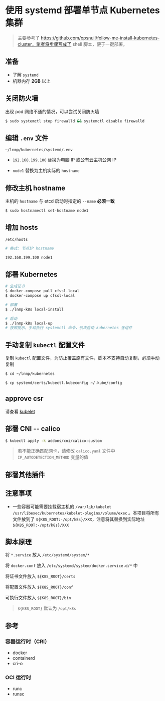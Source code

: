 # 使用 systemd 部署单节点 Kubernetes 集群

> 主要参考了 https://github.com/opsnull/follow-me-install-kubernetes-cluster，笔者将步骤写成了 shell 脚本，便于一键部署。

## 准备

* 了解 `systemd`
* 机器内存 **2GB** 以上

## 关闭防火墙

出现 pod 网络不通的情况，可以尝试关闭防火墙

```bash
$ sudo systemctl stop firewalld && systemctl disable firewalld
```

## 编辑 `.env` 文件

`~/lnmp/kubernetes/systemd/.env`

* `192.168.199.100` 替换为电脑 IP 或公有云主机公网 IP

* `node1` 替换为主机实际的 `hostname`

## 修改主机 hostname

主机的 `hostname` 与 etcd 启动时指定的 `--name` **必须一致**

```bash
$ sudo hostnamectl set-hostname node1
```

## 增加 hosts

`/etc/hosts`

```bash
# 格式: 节点IP hostname

192.168.199.100 node1
```

## 部署 Kubernetes

```bash
# 生成证书
$ docker-compose pull cfssl-local
$ docker-compose up cfssl-local

# 部署
$ ./lnmp-k8s local-install

# 启动
$ ./lnmp-k8s local-up
# 按照提示，手动执行 systemctl 命令，依次启动 kubernetes 各组件
```

## 手动复制 `kubectl` 配置文件

复制 `kubectl` 配置文件，为防止覆盖原有文件，脚本不支持自动复制，必须手动复制

```bash
$ cd ~/lnmp/kubernetes

$ cp systemd/certs/kubectl.kubeconfig ~/.kube/config
```

## approve csr

请查看 [kubelet](../docs/node/kubelet.md)

## 部署 CNI -- calico

```bash
$ kubectl apply -k addons/cni/calico-custom
```

> 若不能正确匹配网卡，请修改 `calico.yaml` 文件中 `IP_AUTODETECTION_METHOD` 变量的值

## 部署其他插件

## 注意事项

* 一些容器可能需要挂载宿主机的 `/var/lib/kubelet` `/usr/libexec/kubernetes/kubelet-plugins/volume/exec` 。本项目将所有文件放到了 `${K8S_ROOT:-/opt/k8s}/XXX`，注意将其替换到实际地址 `${K8S_ROOT:-/opt/k8s}/XXX`

## 脚本原理

将 `*.service` 放入 `/etc/systemd/system/*`

将 `docker.conf` 放入 `/etc/systemd/system/docker.service.d/*` 中

将证书文件放入 `${K8S_ROOT}/certs`

将配置文件放入 `${K8S_ROOT}/conf`

可执行文件放入 `${K8S_ROOT}/bin`

> `${K8S_ROOT}` 默认为 `/opt/k8s`

## 参考

### 容器运行时（CRI）

* docker
* containerd
* cri-o

### OCI 运行时

* runc
* runsc
